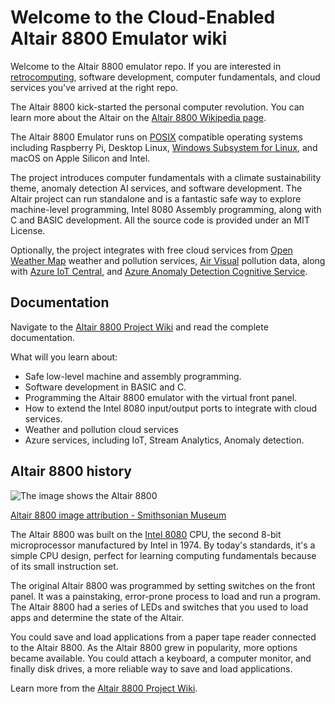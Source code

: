 # Welcome to the Cloud-Enabled Altair 8800 Emulator wiki

Welcome to the Altair 8800 emulator repo. If you are interested in [retrocomputing](https://en.wikipedia.org/wiki/Retrocomputing), software development, computer fundamentals, and cloud services you've arrived at the right repo.

The Altair 8800 kick-started the personal computer revolution. You can learn more about the Altair on the [Altair 8800 Wikipedia page](https://en.wikipedia.org/wiki/Altair_8800?azure-portal=true).

The Altair 8800 Emulator runs on [POSIX](https://en.wikipedia.org/wiki/POSIX) compatible operating systems including Raspberry Pi, Desktop Linux, [Windows Subsystem for Linux](https://docs.microsoft.com/en-us/windows/wsl/install), and macOS on Apple Silicon and Intel.

The project introduces computer fundamentals with a climate sustainability theme, anomaly detection AI services, and software development. The Altair project can run standalone and is a fantastic safe way to explore machine-level programming, Intel 8080 Assembly programming, along with C and BASIC development. All the source code is provided under an MIT License.

Optionally, the project integrates with free cloud services from [Open Weather Map](http://openweathermap.org) weather and pollution services, [Air Visual](https://www.iqair.com/au/) pollution data, along with [Azure IoT Central](https://azure.microsoft.com/en-au/services/iot-central/), and [Azure Anomaly Detection Cognitive Service](https://azure.microsoft.com/services/cognitive-services/anomaly-detector/).

## Documentation

Navigate to the [Altair 8800 Project Wiki](https://github.com/gloveboxes/Altair8800.Emulator.UN-X/wiki) and read the complete documentation.

What will you learn about:

- Safe low-level machine and assembly programming.
- Software development in BASIC and C.
- Programming the Altair 8800 emulator with the virtual front panel.
- How to extend the Intel 8080 input/output ports to integrate with cloud services.
- Weather and pollution cloud services
- Azure services, including IoT, Stream Analytics, Anomaly detection.

## Altair 8800 history

![The image shows the Altair 8800](https://github.com/gloveboxes/Altair8800.Emulator.UN-X/wiki/media/altair-8800-smithsonian-museum.png)

[Altair 8800 image attribution - Smithsonian Museum](https://commons.wikimedia.org/wiki/File:Altair_8800,_Smithsonian_Museum.jpg)

The Altair 8800 was built on the [Intel 8080](https://en.wikipedia.org/wiki/Intel_8080?azure-portal=true) CPU, the second 8-bit microprocessor manufactured by Intel in 1974. By today's standards, it's a simple CPU design, perfect for learning computing fundamentals because of its small instruction set.

The original Altair 8800 was programmed by setting switches on the front panel. It was a painstaking, error-prone process to load and run a program. The Altair 8800 had a series of LEDs and switches that you used to load apps and determine the state of the Altair.

You could save and load applications from a paper tape reader connected to the Altair 8800. As the Altair 8800 grew in popularity, more options became available. You could attach a keyboard, a computer monitor, and finally disk drives, a more reliable way to save and load applications.

Learn more from the [Altair 8800 Project Wiki](https://github.com/gloveboxes/Altair8800.Emulator.UN-X/wiki).
